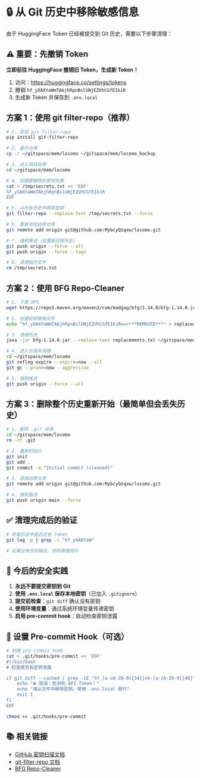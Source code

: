 # 🔒 从 Git 历史中移除敏感信息

由于 HuggingFace Token 已经被提交到 Git 历史，需要以下步骤清理：

## ⚠️ 重要：先撤销 Token

**立即前往 HuggingFace 撤销旧 Token，生成新 Token！**
1. 访问：https://huggingface.co/settings/tokens
2. 撤销 `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`
3. 生成新 Token 并保存到 `.env.local`

## 方案 1：使用 git filter-repo（推荐）

```bash
# 1. 安装 git-filter-repo
pip install git-filter-repo

# 2. 备份仓库
cp -r ~/gitspace/mem/locomo ~/gitspace/mem/locomo_backup

# 3. 进入项目目录
cd ~/gitspace/mem/locomo

# 4. 创建要删除的密钥列表
cat > /tmp/secrets.txt << 'EOF'
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
EOF

# 5. 从所有历史中移除密钥
git filter-repo --replace-text /tmp/secrets.txt --force

# 6. 重新添加远程仓库
git remote add origin git@github.com:MybcyQzqxw/locomo.git

# 7. 强制推送（会覆盖远程历史）
git push origin --force --all
git push origin --force --tags

# 8. 清理临时文件
rm /tmp/secrets.txt
```

## 方案 2：使用 BFG Repo-Cleaner

```bash
# 1. 下载 BFG
wget https://repo1.maven.org/maven2/com/madgag/bfg/1.14.0/bfg-1.14.0.jar

# 2. 创建密钥替换文件
echo "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==>***REMOVED***" > replacements.txt

# 3. 清理历史
java -jar bfg-1.14.0.jar --replace-text replacements.txt ~/gitspace/mem/locomo

# 4. 进入仓库并清理
cd ~/gitspace/mem/locomo
git reflog expire --expire=now --all
git gc --prune=now --aggressive

# 5. 强制推送
git push origin --force --all
```

## 方案 3：删除整个历史重新开始（最简单但会丢失历史）

```bash
# 1. 删除 .git 目录
cd ~/gitspace/mem/locomo
rm -rf .git

# 2. 重新初始化
git init
git add .
git commit -m "Initial commit (cleaned)"

# 3. 连接远程仓库
git remote add origin git@github.com:MybcyQzqxw/locomo.git

# 4. 强制推送
git push origin main --force
```

## ✅ 清理完成后的验证

```bash
# 检查历史中是否还有 Token
git log -p | grep -i "hf_yXAXYaW"

# 如果没有任何输出，说明清理成功
```

## 📝 今后的安全实践

1. **永远不要提交密钥到 Git**
2. **使用 `.env.local` 保存本地密钥**（已加入 `.gitignore`）
3. **提交前检查**：`git diff` 确认没有密钥
4. **使用环境变量**：通过系统环境变量传递密钥
5. **启用 pre-commit hook**：自动检查密钥泄露

## 🔐 设置 Pre-commit Hook（可选）

```bash
# 创建 pre-commit hook
cat > .git/hooks/pre-commit << 'EOF'
#!/bin/bash
# 检查是否有密钥泄露

if git diff --cached | grep -iE "hf_[a-zA-Z0-9]{34}|sk-[a-zA-Z0-9]{48}"; then
    echo "❌ 错误：检测到 API Token！"
    echo "请从文件中移除密钥，使用 .env.local 替代"
    exit 1
fi
EOF

chmod +x .git/hooks/pre-commit
```

## 📚 相关链接

- [GitHub 密钥扫描文档](https://docs.github.com/en/code-security/secret-scanning)
- [git-filter-repo 文档](https://github.com/newren/git-filter-repo)
- [BFG Repo-Cleaner](https://rtyley.github.io/bfg-repo-cleaner/)
